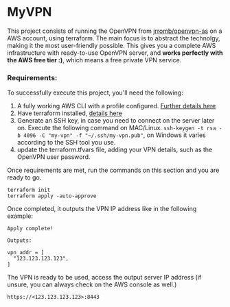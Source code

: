 # MyVPN
This project consists of running the OpenVPN from [jrromb/openvpn-as](https://hub.docker.com/repository/docker/jrromb/openvpn-as) on a AWS account, using terraform. The main focus is to abstract the technolgy, making it the most  user-friendly possible. 
This  gives you a complete AWS infrastructure with ready-to-use OpenVPN server, and  **works perfectly with the AWS free tier :)**, which means a free private VPN service.


### Requirements:
To successfully execute this project, you'll need the following:
1. A fully working AWS CLI with a profile configured. [Further details here](https://docs.aws.amazon.com/cli/latest/userguide/cli-chap-configure.html)
2. Have terraform installed, [details here](https://learn.hashicorp.com/terraform/getting-started/install.html)
3. Generate an SSH key, in case you need to connect on the server later on. Execute the following command on MAC/Linux. `ssh-keygen -t rsa -b 4096 -C "my-vpn" -f "~/.ssh/my-vpn.pub"`, on Windows it varies according to the SSH tool you use.
4. update the terraform.tfvars file, adding your VPN details, such as the OpenVPN user password.

Once requirements are met,  run the commands on this section and you are ready to go.
```
terraform init
terraform apply -auto-approve
```
Once completed, it outputs the VPN IP address like in the following example:
```
Apply complete! 

Outputs:

vpn_addr = [
  "123.123.123.123",
]
```
The VPN is ready to be used, access the output server IP address (if unsure, you can always check on the AWS console as well.)
```
https://<123.123.123.123>:8443
```


